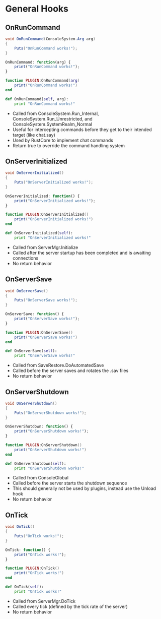 # General Hooks

## OnRunCommand

``` csharp
void OnRunCommand(ConsoleSystem.Arg arg)
{
    Puts("OnRunCommand works!");
}
```

``` javascript
OnRunCommand: function(arg) {
    print("OnRunCommand works!");
}
```

``` lua
function PLUGIN:OnRunCommand(arg)
    print("OnRunCommand works!")
end
```

``` python
def OnRunCommand(self, arg):
    print "OnRunCommand works!"
```

 * Called from ConsoleSystem.Run_Internal, ConsoleSystem.Run_Unrestricted, and ConsoleSystem.SystemRealm_Normal
 * Useful for intercepting commands before they get to their intended target (like chat.say)
 * Used by RustCore to implement chat commands
 * Return true to override the command handling system

## OnServerInitialized

``` csharp
void OnServerInitialized()
{
    Puts("OnServerInitialized works!");
}
```

``` javascript
OnServerInitialized: function() {
    print("OnServerInitialized works!");
}
```

``` lua
function PLUGIN:OnServerInitialized()
    print("OnServerInitialized works!")
end
```

``` python
def OnServerInitialized(self):
    print "OnServerInitialized works!"
```

 * Called from ServerMgr.Initialize
 * Called after the server startup has been completed and is awaiting connections
 * No return behavior

## OnServerSave

``` csharp
void OnServerSave()
{
    Puts("OnServerSave works!");
}
```

``` javascript
OnServerSave: function() {
    print("OnServerSave works!");
}
```

``` lua
function PLUGIN:OnServerSave()
    print("OnServerSave works!")
end
```

``` python
def OnServerSave(self):
    print "OnServerSave works!"
```

 * Called from SaveRestore.DoAutomatedSave
 * Called before the server saves and rotates the .sav files
 * No return behavior

## OnServerShutdown

``` csharp
void OnServerShutdown()
{
    Puts("OnServerShutdown works!");
}
```

``` javascript
OnServerShutdown: function() {
    print("OnServerShutdown works!");
}
```

``` lua
function PLUGIN:OnServerShutdown()
    print("OnServerShutdown works!")
end
```

``` python
def OnServerShutdown(self):
    print "OnServerShutdown works!"
```

 * Called from ConsoleGlobal
 * Called before the server starts the shutdown sequence
 * This should generally not be used by plugins, instead use the Unload hook
 * No return behavior

## OnTick

``` csharp
void OnTick()
{
    Puts("OnTick works!");
}
```

``` javascript
OnTick: function() {
    print("OnTick works!");
}
```

``` lua
function PLUGIN:OnTick()
    print("OnTick works!")
end
```

``` python
def OnTick(self):
    print "OnTick works!"
```

 * Called from ServerMgr.DoTick
 * Called every tick (defined by the tick rate of the server)
 * No return behavior

